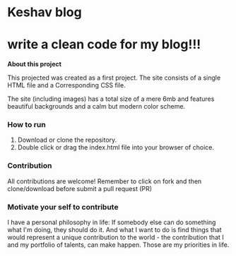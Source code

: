 # Keshav blog
# write a clean code for my blog!!!

**About this project**

This projected was created as a first project. The site consists of a single HTML file and a Corresponding CSS file.

The site (including images) has a total size of a mere 6mb and features beautiful backgrounds and a calm but modern color scheme.

### How to run 

1. Download or clone the repository.
2. Double click or drag the index.html file into your browser of choice.

### Contribution

All contributions are welcome!
Remember to click on fork and then clone/download before submit a pull request (PR)

### Motivate your self to contribute

I have a personal philosophy in life: If somebody else can do something what I'm doing, they should do it. And what I want to do is find things that would represent a unique contribution to the world - the contribution that I and my portfolio of talents, can make happen. Those are my priorities in life.

